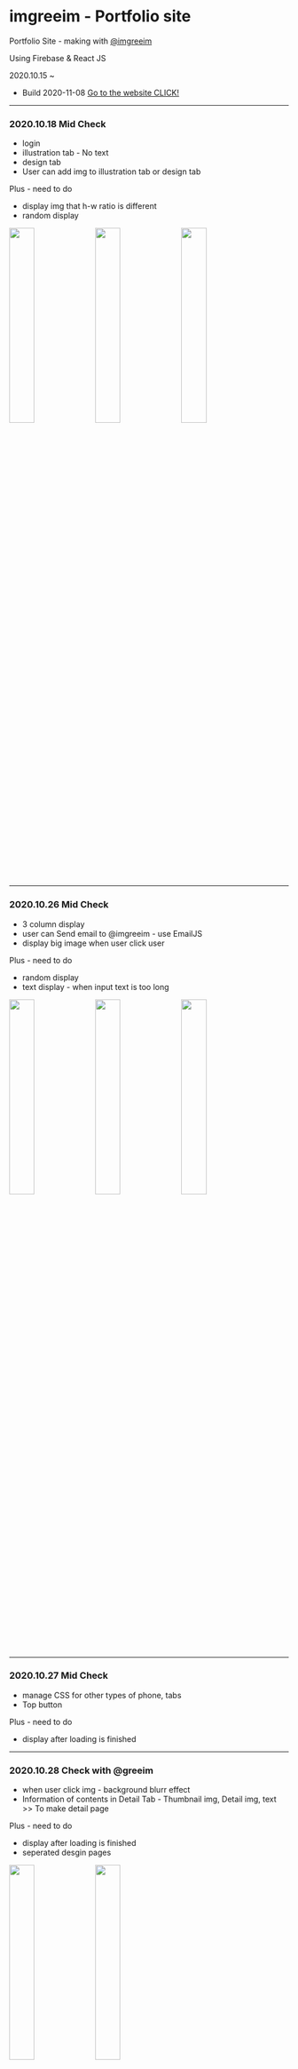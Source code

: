 # imgreeim - Portfolio site 
Portfolio Site - making with  [@imgreeim](https://www.instagram.com/imgreeim/)
 
 Using Firebase & React JS
 
 2020.10.15 ~
 
 - Build 2020-11-08 [Go to the website CLICK!](https://youseop.github.io/greeim/#/)
 
-----------------------------------------------------

### 2020.10.18 Mid Check

- login
- illustration tab - No text
- design tab
- User can add img to illustration tab or design tab

Plus - need to do

- display img that h-w ratio is different
- random display

<img src="https://user-images.githubusercontent.com/66366941/96470923-c02d6a80-1269-11eb-8a3a-74e441552a77.JPG" width="30%">
<img src="https://user-images.githubusercontent.com/66366941/96470964-c9b6d280-1269-11eb-9709-dc2b76ec27f6.JPG" width="30%">
<img src="https://user-images.githubusercontent.com/66366941/97113817-10a43c80-1730-11eb-8cf7-0e6b781bb8ea.JPG" width="30%">

-----------------------------------------------------

### 2020.10.26 Mid Check

- 3 column display
- user can Send email to @imgreeim - use EmailJS
- display big image when user click user

Plus - need to do

- random display
- text display - when input text is too long

<img src="https://user-images.githubusercontent.com/66366941/97113906-a17b1800-1730-11eb-8384-5b264b3730df.JPG" width="30%">
<img src="https://user-images.githubusercontent.com/66366941/97113902-9aeca080-1730-11eb-83bc-498e3d372275.JPG" width="30%">
<img src="https://user-images.githubusercontent.com/66366941/97113898-97f1b000-1730-11eb-9f3a-7af04251a33c.JPG" width="30%">

-----------------------------------------------------

### 2020.10.27 Mid Check

- manage CSS for other types of phone, tabs
- Top button

Plus - need to do

- display after loading is finished

-----------------------------------------------------

### 2020.10.28 Check with @greeim

- when user click img - background blurr effect
- Information of contents in Detail Tab - Thumbnail img, Detail img, text >> To make detail page

Plus - need to do

- display after loading is finished
- seperated desgin pages

<img src="https://user-images.githubusercontent.com/66366941/97382375-9d0c5600-190e-11eb-8322-d84e071dbd2f.png" width="30%">
<img src="https://user-images.githubusercontent.com/66366941/98502241-dfca1880-2294-11eb-9be3-99f200a905cf.JPG" width="30%">

-----------------------------------------------------

### 2020.11.06 Mid Check

- Moving to the detail page when user click photo in design tab. [Using react-router >> Dynamic Routing]

Give Prop('createdAt') to the page.
Using createdAt-information, detail page find the other informations in the database.

Plus - need to do

- show img after loading(I tried to, but failed. Still now the page shows img after two sec.)

<img src="https://user-images.githubusercontent.com/66366941/98501539-db9cfb80-2292-11eb-96a7-472e35120227.JPG" width="30%">
<img src="https://user-images.githubusercontent.com/66366941/98501541-dcce2880-2292-11eb-8027-67a2f2bc0dd2.JPG" width="30%">


